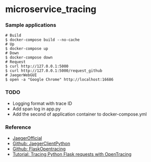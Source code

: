 # microservice_tracing

### Sample applications

```shell
# Build
$ docker-compose build --no-cache
# Up
$ docker-compose up
# Down
$ docker-compose down
# Request
$ curl http://127.0.0.1:5000
$ curl http://127.0.0.1:5000/request_github
# JaegerWebGUI
$ open -a "Google Chrome" http://localhost:16686
```

### TODO

- Logging format with trace ID
- Add span log in app.py
- Add the second of application container to docker-compose.yml

### Reference

- [JaegerOfficial](https://www.jaegertracing.io/docs/1.21/getting-started/)
- [Github: JaegerClientPython](https://github.com/jaegertracing/jaeger-client-python#getting-started)
- [Github: FlaskOpentracing](https://github.com/opentracing-contrib/python-flask#usage)
- [Tutorial: Tracing Python Flask requests with OpenTracing](https://scoutapm.com/blog/tutorial-tracing-python-flask-requests-with-opentracing)

